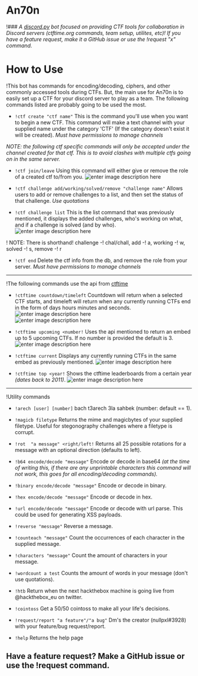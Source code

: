 # An70n

!### *A [discord.py](http://discordpy.readthedocs.io/en/latest/) bot focused on providing CTF tools for collaboration in Discord servers (ctftime.org commands, team setup, utilites, etc)!  If you have a feature request, make it a GitHub issue or use the !request "x" command.*

#  How to Use
!This bot has commands for encoding/decoding, ciphers, and other commonly accessed tools during CTFs.  But, the main use for An70n is to easily set up a CTF for your discord server to play as a team.  The following commands listed are probably going to be used the most.

* `!ctf create "ctf name"`  This is the command you'll use when you want to begin a new CTF.  This command will make a text channel with your supplied name under the category 'CTF' (If the category doesn't exist it will be created).  *Must have permissions to manage channels*

*NOTE: the following ctf specific commands will only be accepted under the channel created for that ctf.  This is to avoid clashes with multiple ctfs going on in the same server.*

 * `!ctf join/leave` Using this command will either give or remove the role of a created ctf to/from you.
 ![enter image description here](https://i.imgur.com/4QPUgvM.png)
 
 * `!ctf challenge add/working/solved/remove "challenge name"` Allows users to add or remove challenges to a list, and then set the status of that challenge. *Use quotations*
 
 * `!ctf challenge list` This is the list command that was previously mentioned, it displays the added challenges, who's working on what, and if a challenge is solved (and by who).
 ![enter image description here](https://i.imgur.com/KH5dYZr.png)

 ! NOTE: There is shorthand!  challenge -! chal/chall, add -! a, working -! w, solved -! s, remove -! r

 * `!ctf end` Delete the ctf info from the db, and remove the role from your server.  *Must have permissions to manage channels*

---
!The following commands use the api from [ctftime](https://ctftime.org/api)

 * `!ctftime countdown/timeleft` Countdown will return when a selected CTF starts, and timeleft will return when any currently running CTFs end in the form of days hours minutes and seconds.
 ![enter image description here](https://i.imgur.com/LFSTr33.png)  
 ![enter image description here](https://i.imgur.com/AkBfp6E.png)

* `!ctftime upcoming <number!` Uses the api mentioned to return an embed up to 5 upcoming CTFs.  If no number is provided the default is 3.
![enter image description here](https://i.imgur.com/UpouneO.png)

* `!ctftime current` Displays any currently running CTFs in the same embed as previously mentioned.
![enter image description here](https://i.imgur.com/RCh3xg6.png)

* `!ctftime top <year!`  Shows the ctftime leaderboards from a certain year *(dates back to 2011)*.
![enter image description here](https://i.imgur.com/2npW7gM.png)
---
!Utility commands

* `!arech [user] [number]` bach t3arech 3la sahbek (number: default == 1).

* `!magicb filetype` Returns the mime and magicbytes of your supplied filetype. Useful for stegonography challenges where a filetype is corrupt.

* `!rot  "a message" <right/left!` Returns all 25 possible rotations for a message with an optional direction (defaults to left).

* `!b64 encode/decode "message"`  Encode or decode in base64 *(at the time of writing this, if there are any unprintable characters this command will not work, this goes for all encoding/decoding commands).*

* `!binary encode/decode "message"` Encode or decode in binary.

* `!hex encode/decode "message"` Encode or decode in hex.

* `!url encode/decode "message"` Encode or decode with url parse.  This could be used for generating XSS payloads.

* `!reverse "message"` Reverse a message.

* `!counteach "message"` Count the occurrences of each character in the supplied message.

* `!characters "message"` Count the amount of characters in your message.

* `!wordcount a test` Counts the amount of words in  your message (don't use quotations).

* `!htb` Return when the next hackthebox machine is going live from @hackthebox_eu on twitter.

* `!cointoss` Get a 50/50 cointoss to make all your life's decisions.

* `!request/report "a feature"/"a bug"` Dm's the creator (nullpxl#3928) with your feature/bug  request/report.

* `!help` Returns the help page

## Have a feature request?  Make a GitHub issue or use the !request command.


